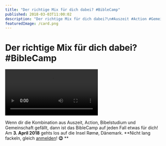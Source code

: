 ```yaml
---
title: "Der richtige Mix für dich dabei? #BibleCamp"
published: 2018-03-03T11:00:02
description: "Der richtige Mix für dich dabei?\n#Auszeit #Action #Gemeinschaft #BibleCamp\n\n#meinEC #wirsindderNordbund"
featuredImage: /card.png
---
```


# Der richtige Mix für dich dabei? #BibleCamp



<video autoplay="1" preload="metadata" controls="controls"><source type="video/mp4" src="/old/BibleCamp-2018-Trailer-.mp4"><a href="/old/BibleCamp-2018-Trailer-.mp4">https://www.ec-nordbund.de/wp-content/uploads/BibleCamp-2018-Trailer-.mp4</a></video>

 
Wenn dir die Kombination aus Auszeit, Action, Bibelstudium und Gemeinschaft gefällt, dann ist das BibleCamp auf jeden Fall etwas für dich! 
Am **3. April 2018** gehts los auf die Insel Rømø, Dänemark.
**Nicht lang fackeln, gleich <a href="/veranstaltung/32/biblecamp/#anmeldung">anmelden</a>! **😉** 
**